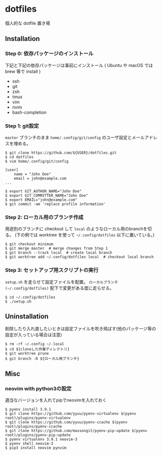 # dotfiles

個人的な dotfile 置き場

## Installation

### Step 0: 依存パッケージのインストール
下記と下記の依存パッケージは事前にインストール ( Ubuntu や macOS では brew 等で install )
- ssh
- git
- zsh
- tmux
- vim
- nvim
- bash-completion

### Step 1: git設定

`master` ブランチのまま `home/.config/git/config` のユーザ設定とメールアドレスを埋める。

```console
$ git clone https://github.com/${USER}/dotfiles.git
$ cd dotfiles
$ vim home/.config/git/config

[user]
	name = "John Doe"
	email = john@example.com
...

$ export GIT_AUTHOR_NAME="John Doe"
$ export GIT_COMMITTER_NAME="John Doe"
$ export EMAIL="john@example.com"
$ git commit -am 'replace profile information'
```

### Step 2: ローカル用のブランチ作成

用途別のブランチに checkout して `local` のようなローカル用のbranchを切る。
(下の例では worktree を使って `~/.config/dotfiles` 以下に置いている。)

```console
$ git checkout minimum
$ git merge master  # merge changes from Step 1
$ git branch --track local  # create local branch
$ git worktree add ~/.config/dotfiles local  # checkout local branch
```

### Step 3: セットアップ用スクリプトの実行

`setup.sh` を走らせて設定ファイルを配置。
`ローカルブランチ(~/.config/dotfiles)` 配下で変更がある度に走らせる。

```console
$ cd ~/.config/dotfiles
$ ./setup.sh
```

## Uninstallation
削除したり入れ直したいときは設定ファイルを吹き飛ばす(他のパッケージ等の設定が入っている場合は注意)

```console
$ rm -rf ~/.config ~/.local
$ cd ${cloneした作業ディレクトリ}
$ git worktree prune
$ git branch -D ${ローカル用ブランチ}
```

## Misc

### neovim with python3の設定
適当なバージョンを入れてpipでneovimを入れておく

```console
$ pyenv install 3.9.1 
$ git clone https://github.com/yyuu/pyenv-virtualenv $(pyenv root)/plugins/pyenv-virtualenv
$ git clone https://github.com/yyuu/pyenv-ccache $(pyenv root)/plugins/pyenv-ccache
$ git clone https://github.com/massongit/pyenv-pip-update $(pyenv root)/plugins/pyenv-pip-update
$ pyenv virtualenv 3.9.1 neovim-3
$ pyenv shell neovim-3
$ pip3 install neovim pynvim
```
